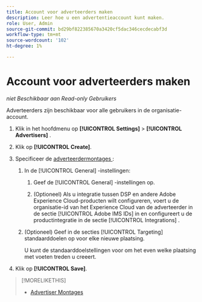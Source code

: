 ```yaml
---
title: Account voor adverteerders maken
description: Leer hoe u een advertentieaccount kunt maken.
role: User, Admin
source-git-commit: bd29bf822385670a3420cf5dac346cecdecabf3d
workflow-type: tm+mt
source-wordcount: '102'
ht-degree: 1%

---
```


# Account voor adverteerders maken

*niet Beschikbaar aan Read-only Gebruikers*

<!-- Not published -->

Adverteerders zijn beschikbaar voor alle gebruikers in de organisatie-account.

1. Klik in het hoofdmenu op **[!UICONTROL Settings]** > **[!UICONTROL Advertisers]** .

1. Klik op **[!UICONTROL Create]**.

1. Specificeer de [ adverteerdermontages ](advertiser-settings.md):

   1. In de [!UICONTROL General] -instellingen:

      1. Geef de [!UICONTROL General] -instellingen op.

      1. (Optioneel) Als u integratie tussen DSP en andere Adobe Experience Cloud-producten wilt configureren, voert u de organisatie-id van het Experience Cloud van de adverteerder in de sectie [!UICONTROL Adobe IMS IDs] in en configureert u de productintegratie in de sectie [!UICONTROL Integrations] .

   1. (Optioneel) Geef in de secties [!UICONTROL Targeting] standaarddoelen op voor elke nieuwe plaatsing.

      U kunt de standaarddoelstellingen voor om het even welke plaatsing met voeten treden u creeert.

1. Klik op **[!UICONTROL Save]**.

>[!MORELIKETHIS]
>
>* [ Advertiser Montages ](/help/dsp/admin/advertiser-settings.md)
